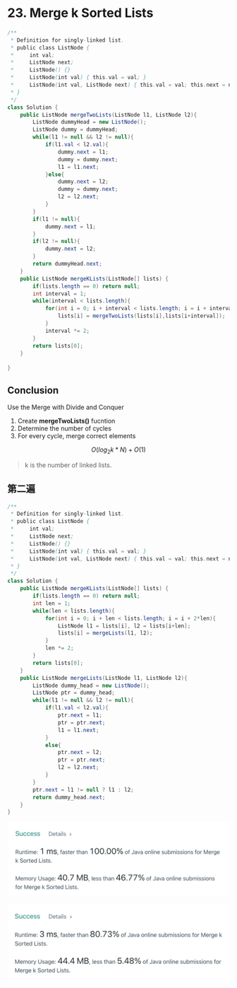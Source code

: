 # 23. Merge k Sorted Lists

```java
/**
 * Definition for singly-linked list.
 * public class ListNode {
 *     int val;
 *     ListNode next;
 *     ListNode() {}
 *     ListNode(int val) { this.val = val; }
 *     ListNode(int val, ListNode next) { this.val = val; this.next = next; }
 * }
 */
class Solution {
    public ListNode mergeTwoLists(ListNode l1, ListNode l2){
        ListNode dummyHead = new ListNode();
        ListNode dummy = dummyHead;
        while(l1 != null && l2 != null){
            if(l1.val < l2.val){
                dummy.next = l1;
                dummy = dummy.next;
                l1 = l1.next;
            }else{
                dummy.next = l2;
                dummy = dummy.next;
                l2 = l2.next;
            }
        }
        if(l1 != null){
            dummy.next = l1;
        }
        if(l2 != null){
            dummy.next = l2;
        }
        return dummyHead.next;
    }
    public ListNode mergeKLists(ListNode[] lists) {
        if(lists.length == 0) return null;
        int interval = 1;
        while(interval < lists.length){
            for(int i = 0; i + interval < lists.length; i = i + interval*2){
                lists[i] = mergeTwoLists(lists[i],lists[i+interval]);
            }
            interval *= 2;
        }
        return lists[0];
    }
    
}
```

## Conclusion

Use the Merge with Divide and Conquer

1. Create **mergeTwoLists\(\)** fucntion
2. Determine the number of cycles
3. For every cycle, merge correct elements

$$
O(log_2k*N)+O(1)
$$

> k is the number of linked lists.

## 第二遍

```java
/**
 * Definition for singly-linked list.
 * public class ListNode {
 *     int val;
 *     ListNode next;
 *     ListNode() {}
 *     ListNode(int val) { this.val = val; }
 *     ListNode(int val, ListNode next) { this.val = val; this.next = next; }
 * }
 */
class Solution {
    public ListNode mergeKLists(ListNode[] lists) {
        if(lists.length == 0) return null;
        int len = 1;
        while(len < lists.length){
            for(int i = 0; i + len < lists.length; i = i + 2*len){
                ListNode l1 = lists[i], l2 = lists[i+len];
                lists[i] = mergeLists(l1, l2);
            }
            len *= 2;
        }
        return lists[0];
    }
    public ListNode mergeLists(ListNode l1, ListNode l2){
        ListNode dummy_head = new ListNode();
        ListNode ptr = dummy_head;
        while(l1 != null && l2 != null){
            if(l1.val < l2.val){
                ptr.next = l1;
                ptr = ptr.next;
                l1 = l1.next;
            }
            else{
                ptr.next = l2;
                ptr = ptr.next;
                l2 = l2.next;
            }
        }
        ptr.next = l1 != null ? l1 : l2;
        return dummy_head.next;
    }
}
```

![&#x5076;&#x5C14;&#x662F;&#x8FD9;&#x4E2A;](../.gitbook/assets/image%20%2811%29.png)

![&#x5927;&#x90E8;&#x5206;&#x65F6;&#x95F4;&#x662F;&#x8FD9;&#x4E2A;](../.gitbook/assets/image%20%2813%29.png)

